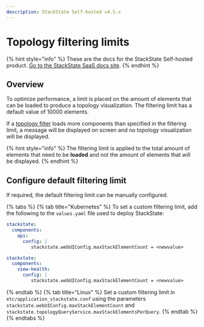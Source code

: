 ```yaml
---
description: StackState Self-hosted v4.5.x
---
```


# Topology filtering limits

{% hint style="info" %}
These are the docs for the StackState Self-hosted product. [Go to the StackState SaaS docs site](https://docs.stackstate.com/v/stackstate-saas/).
{% endhint %}

## Overview

To optimize performance, a limit is placed on the amount of elements that can be loaded to produce a topology visualization. The filtering limit has a default value of 10000 elements.

If a [topology filter](/use/stackstate-ui/filters.md) loads more components than specified in the filtering limit, a message will be displayed on screen and no topology visualization will be displayed.

{% hint style="info" %}
The filtering limit is applied to the total amount of elements that need to be **loaded** and not the amount of elements that will be displayed.
{% endhint %}

## Configure default filtering limit

If required, the default filtering limit can be manually configured. 

{% tabs %}
{% tab title="Kubernetes" %}
To set a custom filtering limit, add the following to the `values.yaml` file used to deploy StackState:
```yaml
stackstate:
  components:
    api:
      config: |
         stackstate.webUIConfig.maxStackElementCount = <newvalue>

stackstate:
  components:
    view-health:
      config: |
         stackstate.webUIConfig.maxStackElementCount = <newvalue>
```
{% endtab %}
{% tab title="Linux" %}
Set a custom filtering limit in `etc/application_stackstate.conf` using the parameters `stackstate.webUIConfig.maxStackElementCount` and `stackstate.topologyQueryService.maxStackElementsPerQuery`.
{% endtab %}
{% endtabs %}
